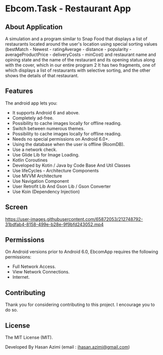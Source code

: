 # Ebcom.Task - Restaurant App

## About Application

A simulation and a program similar to Snap Food that displays a list of restaurants located around
the user's location using special sorting values (bestMatch - Newest - ratingAverage - distance -
popularity - averageProductPrice - deliveryCosts - minCost) and restaurant name and opining state
and the name of the restaurant and its opening status along with the cover, which in our entire
program 2 It has two fragments, one of which displays a list of restaurants with selective sorting,
and the other shows the details of that restaurant.

## Features

The android app lets you:

- It supports Android 6 and above.
- Completely ad-free.
- Possibility to cache images locally for offline reading.
- Switch between numerous themes.
- Possibility to cache images locally for offline reading.
- Needs no special permissions on Android 6.0+.
- Using the database when the user is offline (RoomDB).
- Use a network check.
- Use Glide Lib for Image Loading.
- Kotlin Coroutines
- Developed by Kotin / Java by Code Base And Util Classes
- Use lifeCycles - Architecture Components
- Use MVVM Architecture
- Use Navigation Component
- User Retrofit Lib And Gson Lib / Gson Converter
- Use Koin (Dependency Injection)

## Screen

https://user-images.githubusercontent.com/65872053/212748792-31bdfab4-8158-499e-b28e-9f9bfd243052.mp4

## Permissions

On Android versions prior to Android 6.0, EbcomApp requires the following permissions:

- Full Network Access.
- View Network Connections.
- Internet.

## Contributing

Thank you for considering contributing to this project. I encourage you to do so.

## License

The MIT License (MIT).

Developed By Hasan Azimi (email : ihasan.azimi@gmail.com)
